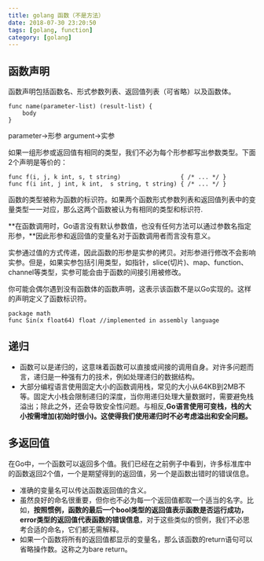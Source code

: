```yaml
---
title: golang 函数（不是方法）
date: 2018-07-30 23:20:50
tags: [golang, function]
category: [golang]
---
```

## 函数声明
函数声明包括函数名、形式参数列表、返回值列表（可省略）以及函数体。
```
func name(parameter-list) (result-list) {
    body
}
```
parameter->形参
argument->实参

如果一组形参或返回值有相同的类型，我们不必为每个形参都写出参数类型。下面2个声明是等价的：
```
func f(i, j, k int, s, t string)                 { /* ... */ }
func f(i int, j int, k int,  s string, t string) { /* ... */ }
```

函数的类型被称为函数的标识符。如果两个函数形式参数列表和返回值列表中的变量类型一一对应，那么这两个函数被认为有相同的类型和标识符.

**在函数调用时，Go语言没有默认参数值，也没有任何方法可以通过参数名指定形参，**因此形参和返回值的变量名对于函数调用者而言没有意义。

实参通过值的方式传递，因此函数的形参是实参的拷贝。对形参进行修改不会影响实参。但是，如果实参包括引用类型，如指针，slice(切片)、map、function、channel等类型，实参可能会由于函数的间接引用被修改。

你可能会偶尔遇到没有函数体的函数声明，这表示该函数不是以Go实现的。这样的声明定义了函数标识符。
```
package math
func Sin(x float64) float //implemented in assembly language
```

## 递归
* 函数可以是递归的，这意味着函数可以直接或间接的调用自身。对许多问题而言，递归是一种强有力的技术，例如处理递归的数据结构。
* 大部分编程语言使用固定大小的函数调用栈，常见的大小从64KB到2MB不等。固定大小栈会限制递归的深度，当你用递归处理大量数据时，需要避免栈溢出；除此之外，还会导致安全性问题。与相反,**Go语言使用可变栈，栈的大小按需增加(初始时很小)。这使得我们使用递归时不必考虑溢出和安全问题。**

## 多返回值
在Go中，一个函数可以返回多个值。我们已经在之前例子中看到，许多标准库中的函数返回2个值，一个是期望得到的返回值，另一个是函数出错时的错误信息。
* 准确的变量名可以传达函数返回值的含义。
* 虽然良好的命名很重要，但你也不必为每一个返回值都取一个适当的名字。比如，**按照惯例，函数的最后一个bool类型的返回值表示函数是否运行成功，error类型的返回值代表函数的错误信息**，对于这些类似的惯例，我们不必思考合适的命名，它们都无需解释。
* 如果一个函数将所有的返回值都显示的变量名，那么该函数的return语句可以省略操作数。这称之为bare return。
